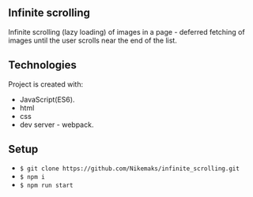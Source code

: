 ## Infinite scrolling 
Infinite scrolling (lazy loading) of images in a page - deferred fetching of images until the user scrolls near the end of the list.

## Technologies
Project is created with:
* JavaScript(ES6).
* html
* css
* dev server - webpack.

## Setup
* `$ git clone https://github.com/Nikemaks/infinite_scrolling.git`
* `$ npm i`
* `$ npm run start`
